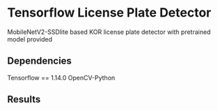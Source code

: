 # Tensorflow License Plate Detector
MobileNetV2-SSDlite based KOR license plate detector with pretrained model provided

## Dependencies
Tensorflow == 1.14.0
OpenCV-Python

## Results
